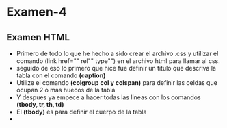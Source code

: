 # Examen-4
## Examen HTML
- Primero de todo lo que he hecho a sido crear el archivo .css y utilizar el comando (link href="" rel"" type"") en el archivo html para llamar al css. <br>
- seguido de eso lo primero que hice fue definir un titulo que descriva la tabla con el comando **(caption)** <br>
- Utilize el comando **(colgroup col y colspan)** para definir las celdas que ocupan 2 o mas huecos de la tabla <br>
- Y despues ya empece a hacer todas las lineas con los comandos **(tbody, tr, th, td)** <br>
- El **(tbody)** es para definir el cuerpo de la tabla <br>
- 
